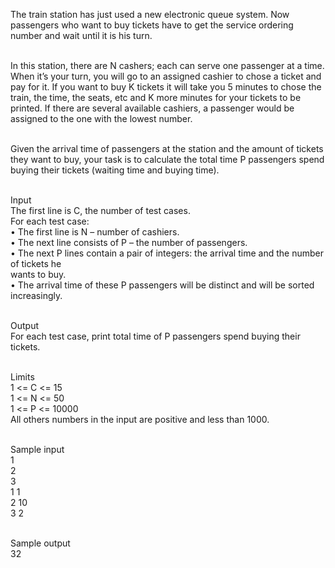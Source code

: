 <p>The train station has just used a new electronic queue system. Now passengers who want to buy tickets have to get the service ordering number and wait until it is his turn.</p>
<p><br>In this station, there are N cashers; each can serve one passenger at a time. When it’s your turn, you will go to an assigned cashier to chose a ticket and pay for it. If you want to buy K tickets it will take you 5 minutes to chose the train, the time, the seats, etc and K more minutes for your tickets to be printed. If there are several available cashiers, a passenger would be assigned to the one with the lowest number.</p>
<p><br>Given the arrival time of passengers at the station and the amount of tickets they want to buy, your task is to calculate the total time P passengers spend buying their tickets (waiting time and buying time).</p>
<p><br>Input<br>The first line is C, the number of test cases.<br>For each test case:<br>• The first line is N – number of cashiers.<br>• The next line consists of P – the number of passengers.<br>• The next P lines contain a pair of integers: the arrival time and the number of tickets he<br>wants to buy.<br>• The arrival time of these P passengers will be distinct and will be sorted increasingly.</p>
<p><br>Output<br>For each test case, print total time of P passengers spend buying their tickets.</p>
<p><br>Limits<br>1 &lt;= C &lt;= 15<br>1 &lt;= N &lt;= 50<br>1 &lt;= P &lt;= 10000<br>All others numbers in the input are positive and less than 1000.</p>
<p><br>Sample input<br>1<br>2<br>3<br>1 1<br>2 10<br>3 2</p>
<p><br>Sample output<br>32</p>